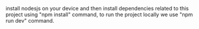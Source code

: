 install nodesjs on your device and then install dependencies related to this project using "npm install" command, to run the project locally we use "npm run dev" command.
